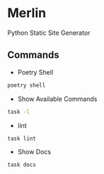 # Merlin

Python Static Site Generator 

## Commands

- Poetry Shell
```zsh
poetry shell
```

- Show Available Commands
```zsh
task -l
```

- lint
```zsh
task lint
```

- Show Docs
```zsh
task docs
```
